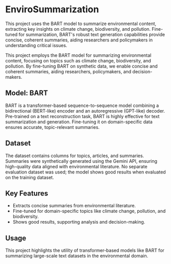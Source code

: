 # EnviroSummarization
This project uses the BART model to summarize environmental content, extracting key insights on climate change, biodiversity, and pollution. Fine-tuned for summarization, BART's robust text generation capabilities provide concise, coherent summaries, aiding researchers and policymakers in understanding critical issues.

This project employs the BART model for summarizing environmental content, focusing on topics such as climate change, biodiversity, and pollution. By fine-tuning BART on synthetic data, we enable concise and coherent summaries, aiding researchers, policymakers, and decision-makers.

## Model: BART  
BART is a transformer-based sequence-to-sequence model combining a bidirectional (BERT-like) encoder and an autoregressive (GPT-like) decoder. Pre-trained on a text reconstruction task, BART is highly effective for text summarization and generation. Fine-tuning it on domain-specific data ensures accurate, topic-relevant summaries.

## Dataset  
The dataset contains columns for topics, articles, and summaries. Summaries were synthetically generated using the Gemini API, ensuring high-quality data aligned with environmental literature. No separate evaluation dataset was used; the model shows good results when evaluated on the training dataset.

## Key Features  
- Extracts concise summaries from environmental literature.  
- Fine-tuned for domain-specific topics like climate change, pollution, and biodiversity.  
- Shows good results, supporting analysis and decision-making.

## Usage  
This project highlights the utility of transformer-based models like BART for summarizing large-scale text datasets in the environmental domain.

